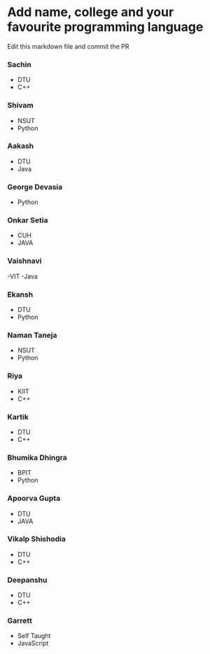 # Add name, college and your favourite programming language

Edit this markdown file and commit the PR

### Sachin
- DTU
- C++

### Shivam
- NSUT
- Python

### Aakash
- DTU
- Java

### George Devasia
- Python


### Onkar Setia
- CUH
- JAVA

### Vaishnavi
-VIT
-Java

### Ekansh
- DTU
- Python

### Naman Taneja
- NSUT
- Python

 ### Riya
 - KIIT
 - C++

 ### Kartik
 - DTU
 - C++

### Bhumika Dhingra
 - BPIT
 - Python

### Apoorva Gupta
 - DTU
 - JAVA

### Vikalp Shishodia
 - DTU
 - C++
 
 ### Deepanshu
 - DTU
 - C++

### Garrett
- Self Taught
- JavaScript

